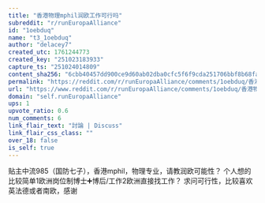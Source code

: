 ```yaml
---
title: "香港物理mphil润欧工作可行吗"
subreddit: "r/runEuropaAlliance"
id: "1oebduq"
name: "t3_1oebduq"
author: "delacey7"
created_utc: 1761244773
created_key: "251023183933"
capture_ts: "251024014809"
content_sha256: "6cbb40457dd900ce9d60ab02dba0cfc5f6f9cda251706bbf8b68faa434b9ef57"
permalink: "https://reddit.com/r/runEuropaAlliance/comments/1oebduq/香港物理mphil润欧工作可行吗/"
url: "https://www.reddit.com/r/runEuropaAlliance/comments/1oebduq/香港物理mphil润欧工作可行吗/"
domain: "self.runEuropaAlliance"
ups: 1
upvote_ratio: 0.6
num_comments: 6
link_flair_text: "討論 | Discuss"
link_flair_css_class: ""
over_18: false
is_self: true
---
```


贴主中流985（国防七子），香港mphil，物理专业，请教润欧可能性？
个人想的比较简单1欧洲岗位制博士➕博后/工作2欧洲直接找工作？
求问可行性，比较喜欢英法德或者南欧，感谢
